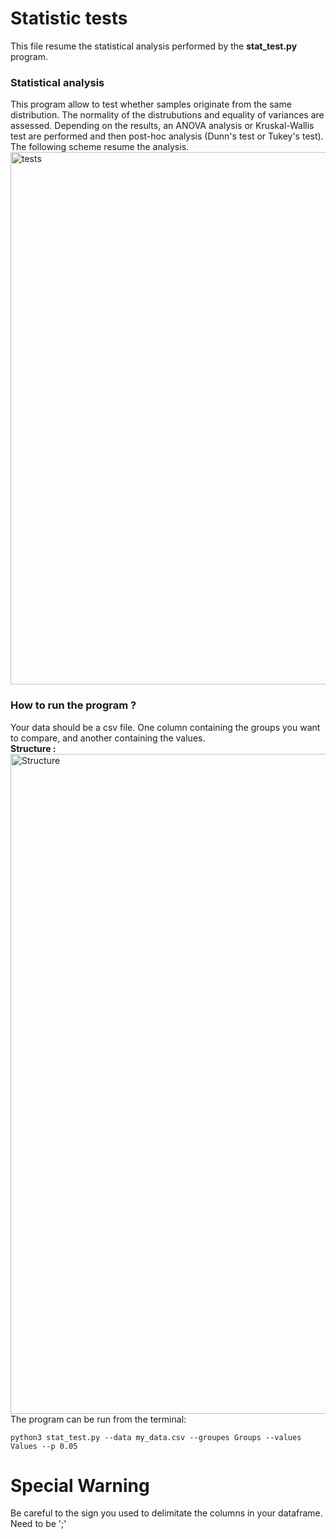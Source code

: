 # Statistic tests
This file resume the statistical analysis performed by the **stat_test.py** program.
### Statistical analysis
This program allow to test whether samples originate from the same distribution. 
The normality of the distrubutions and equality of variances are assessed. 
Depending on the results, an ANOVA analysis or Kruskal-Wallis test are performed and then post-hoc analysis 
(Dunn's test or Tukey's test).\
The following scheme resume the analysis. 
<img width="852" alt="tests" src="https://github.com/lucasDNS9/Ribes_lab/assets/127426611/3bf51a46-5b7c-467e-bbbf-25d28930b453">

### How to run the program ?
Your data should be a csv file. One column containing the groups you want to compare, 
and another containing the values.\
**Structure :**
<img width="1056" alt="Structure" src="https://github.com/lucasDNS9/Ribes_lab/assets/127426611/4deb61b8-b733-4245-80ef-b11ad3b4e6aa">
The program can be run from the terminal:
```
python3 stat_test.py --data my_data.csv --groupes Groups --values Values --p 0.05
```
# Special Warning
Be careful to the sign you used to delimitate the columns in your dataframe. Need to be ';'
